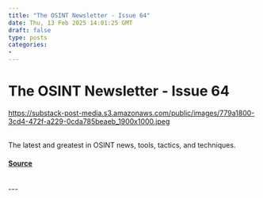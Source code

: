 ```yaml
---
title: "The OSINT Newsletter - Issue 64"
date: Thu, 13 Feb 2025 14:01:25 GMT
draft: false
type: posts
categories: 
- 
---
```

# The OSINT Newsletter - Issue 64
https://substack-post-media.s3.amazonaws.com/public/images/779a1800-3cd4-472f-a229-0cda785beaeb_1900x1000.jpeg
<br/>

<br/>
The latest and greatest in OSINT news, tools, tactics, and techniques.

#### [Source](https://osintnewsletter.com/p/64)

<br/>
---
